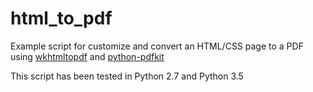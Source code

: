 # html_to_pdf

Example script for customize and convert an HTML/CSS page to a PDF using [wkhtmltopdf](http://wkhtmltopdf.org/) and [python-pdfkit](https://pypi.python.org/pypi/pdfkit)

This script has been tested in Python 2.7 and Python 3.5
